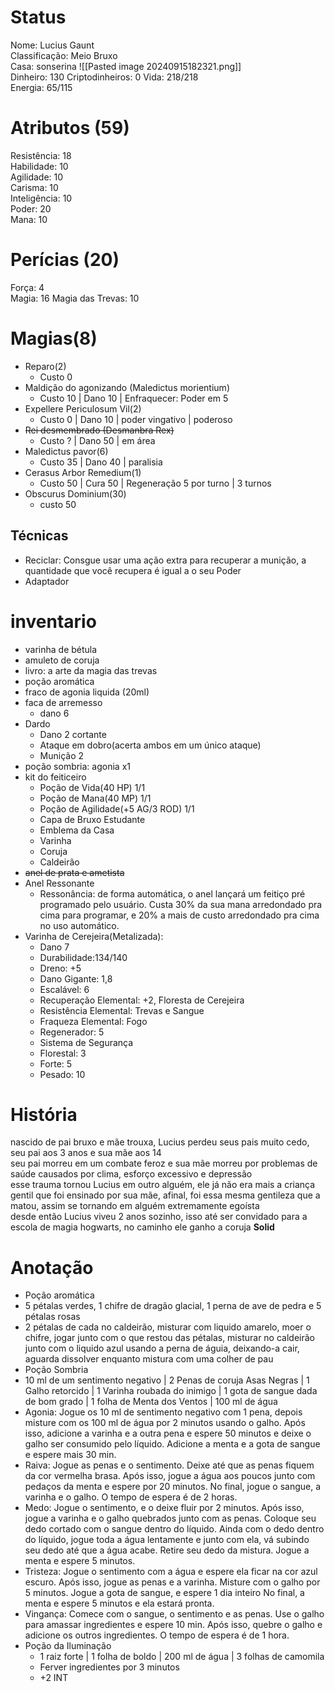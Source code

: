 # Status
Nome: Lucius Gaunt  
Classificação: Meio Bruxo  
Casa:  sonserina
![[Pasted image 20240915182321.png]]  
Dinheiro: 130 
Criptodinheiros: 0
Vida: 218/218  
Energia: 65/115  

# Atributos (59) 
Resistência: 18    
Habilidade: 10  
Agilidade: 10  
Carisma:  10  
Inteligência: 10  
Poder: 20  
Mana: 10  


# Perícias  (20)
Força: 4  
Magia: 16 
Magia das Trevas: 10  

# Magias(8)
- Reparo(2)
	-  Custo 0
- Maldição do agonizando (Maledictus morientium)
	- Custo 10 | Dano 10 | Enfraquecer: Poder em 5
- Expellere Periculosum Vil(2)
	-  Custo 0 | Dano 10 | poder vingativo | poderoso 
- ~~Rei desmembrado (Desmanbra Rex)~~
	- Custo ? | Dano 50 | em área
- Maledictus pavor(6)
	- Custo 35 | Dano 40 | paralisia
- Cerasus Arbor Remedium(1)
	- Custo 50 | Cura 50 | Regeneração 5 por turno | 3 turnos
- Obscurus Dominium(30)
	- custo 50
## Técnicas
- Reciclar: Consgue usar uma ação extra para recuperar a munição, a quantidade que você recupera é igual a o seu Poder
- Adaptador
# inventario  
- varinha de bétula  
- amuleto de coruja
- livro: a arte da magia das trevas  
- poção aromática
- fraco de agonia liquida  (20ml)
- faca de arremesso
	- dano 6
- Dardo
	- Dano 2 cortante
	- Ataque em dobro(acerta ambos em um único ataque)
	- Munição 2
 - poção sombria: agonia x1
 - kit do feiticeiro
	 - Poção de Vida(40 HP) 1/1
	 - Poção de Mana(40 MP) 1/1
	 - Poção de Agilidade(+5 AG/3 ROD) 1/1
	 - Capa de Bruxo Estudante
	 - Emblema da Casa
	 - Varinha
	 - Coruja
	 - Caldeirão
- ~~anel de prata e ametista~~
- Anel Ressonante 
	- Ressonância: de forma automática, o anel lançará um feitiço pré programado pelo usuário. Custa 30% da sua mana arredondado pra cima para programar, e 20% a mais de custo arredondado pra cima no uso automático.
- Varinha de Cerejeira(Metalizada):
	- Dano 7
	- Durabilidade:134/140
	- Dreno: +5
	- Dano Gigante: 1,8
	- Escalável: 6
	- Recuperação Elemental: +2, Floresta de Cerejeira
	- Resistência Elemental: Trevas e Sangue
	- Fraqueza Elemental: Fogo
	- Regenerador: 5
	- Sistema de Segurança
	- Florestal: 3
	- Forte: 5
	- Pesado: 10
# História
nascido de pai bruxo e mãe trouxa, Lucius perdeu seus pais muito cedo, seu pai aos 3 anos e sua mãe aos 14  
seu pai morreu em um combate feroz e sua mãe morreu por problemas de saúde causados por clima, esforço excessivo e depressão  
esse trauma tornou Lucius em outro alguém, ele já não era mais a criança gentil que foi ensinado por sua mãe, afinal, foi essa mesma gentileza que a matou, assim se tornando em alguém extremamente egoísta  
desde então Lucius viveu 2 anos sozinho, isso até ser convidado para a escola de magia hogwarts, no caminho ele ganho a coruja **Solid**  

# Anotação
- Poção aromática
 - 5 pétalas verdes, 1 chifre de dragão glacial, 1 perna de ave de pedra e 5 pétalas rosas
 - 2 pétalas de cada no caldeirão, misturar com liquido amarelo, moer o chifre, jogar junto com o que restou das pétalas, misturar no caldeirão junto com o liquido azul usando a perna de águia, deixando-a cair, aguarda dissolver enquanto mistura com uma colher de pau
- Poção Sombria
 - 10 ml de um sentimento negativo | 2 Penas de coruja Asas Negras | 1 Galho retorcido | 1 Varinha roubada do inimigo | 1 gota de sangue dada de bom grado | 1 folha de Menta dos Ventos | 100 ml de água
 - Agonia: Jogue os 10 ml de sentimento negativo com 1 pena, depois misture com os 100 ml de água por 2 minutos usando o galho. Após isso, adicione a varinha e a outra pena e espere 50 minutos e deixe o galho ser consumido pelo líquido. Adicione a menta e a gota de sangue e espere mais 30 min.
 - Raiva: Jogue as penas e o sentimento. Deixe até que as penas fiquem da cor vermelha brasa. Após isso, jogue a água aos poucos junto com pedaços da menta e espere por 20 minutos. No final, jogue o sangue, a varinha e o galho. O tempo de espera é de 2 horas.
 - Medo: Jogue o sentimento, e o deixe fluir por 2 minutos. Após isso, jogue a varinha e o galho quebrados junto com as penas. Coloque seu dedo cortado com o sangue dentro do líquido. Ainda com o dedo dentro do líquido, jogue toda a água lentamente e junto com ela, vá subindo seu dedo até que a água acabe. Retire seu dedo da mistura. Jogue a menta e espere 5 minutos.
 - Tristeza: Jogue o sentimento com a água e espere ela ficar na cor azul escuro. Após isso, jogue as penas e a varinha. Misture com o galho por 5 minutos. Jogue a gota de sangue, e espere 1 dia inteiro No final, a menta e espere 5 minutos e ela estará pronta.
 - Vingança: Comece com o sangue, o sentimento e as penas. Use o galho para amassar ingredientes e espere 10 min. Após isso, quebre o galho e adicione os outros ingredientes. O tempo de espera é de 1 hora.
 - Poção da Iluminação
	 - 1 raiz forte | 1 folha de boldo | 200 ml de água | 3 folhas de camomila
	 - Ferver ingredientes por 3 minutos
	 - +2 INT